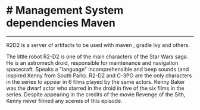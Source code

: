 # # Management System dependencies Maven 
--- 

R2D2 is a server of artifacts to be used with maven , gradle Ivy and others.

The little robot R2-D2 is one of the main characters of the Star Wars saga. He is an astromech droid, responsible for maintenance and navigation spacecraft. Speaks a "language" incomprehensible and beep sounds (and inspired Kenny from South Park). 
R2-D2 and C-3PO are the only characters in the series to appear in 6 films played by the same actors. Kenny Baker was the dwarf actor who starred in the droid in five of the six films in the series. Despite appearing in the credits of the movie Revenge of the Sith, Kenny never filmed any scenes of this episode. 


